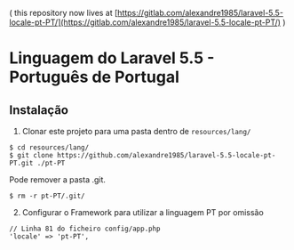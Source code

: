 ( this repository now lives at [https://gitlab.com/alexandre1985/laravel-5.5-locale-pt-PT/](https://gitlab.com/alexandre1985/laravel-5.5-locale-pt-PT/) )


#  Linguagem do Laravel 5.5 - Português de Portugal

## Instalação

1. Clonar este projeto para uma pasta dentro de `resources/lang/`
  ```
  $ cd resources/lang/
  $ git clone https://github.com/alexandre1985/laravel-5.5-locale-pt-PT.git ./pt-PT
  ```
  
  Pode remover a pasta .git.

  ```
  $ rm -r pt-PT/.git/
  ```
  
2. Configurar o Framework para utilizar a linguagem PT por omissão
  ```
  // Linha 81 do ficheiro config/app.php
  'locale' => 'pt-PT',
  ```
